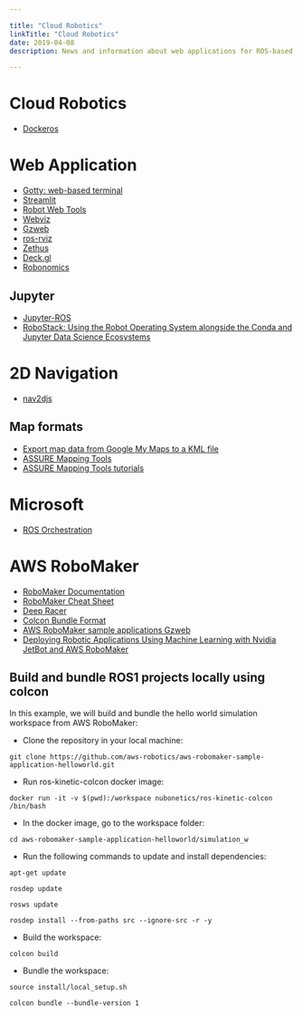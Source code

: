 ```yaml
---

title: "Cloud Robotics"  
linkTitle: "Cloud Robotics"  
date: 2019-04-08  
description: News and information about web applications for ROS-based robots

---
```


# Cloud Robotics

*   [Dockeros](https://github.com/ct2034/dockeROS)

# Web Application

*   [Gotty: web-based terminal](https://github.com/yudai/gotty/)
*   [Streamlit](https://www.streamlit.io/)
*   [Robot Web Tools](http://robotwebtools.org/)
*   [Webviz](https://github.com/cruise-automation/webviz)
*   [Gzweb](http://gazebosim.org/gzweb.html)
*   [ros-rviz](https://github.com/jstnhuang/ros-rviz)
*   [Zethus](https://github.com/rapyuta-robotics/zethus)
*   [Deck.gl](https://deck.gl/#/)
*   [Robonomics](https://wiki.robonomics.network/docs/)

## Jupyter
*   [Jupyter-ROS](https://jupyter-ros.readthedocs.io/en/latest/)
* [RoboStack: Using the Robot Operating System alongside the Conda and Jupyter Data Science Ecosystems](https://arxiv.org/pdf/2104.12910.pdf)


# 2D Navigation

*   [nav2djs](https://github.com/GT-RAIL/nav2djs)

## Map formats

*   [Export map data from Google My Maps to a KML file](https://help.scribblemaps.com/knowledgebase/articles/1917415-export-map-data-from-google-my-maps-to-a-kml-file)
*   [ASSURE Mapping Tools](https://github.com/hatem-darweesh/assuremappingtools)
*   [ASSURE Mapping Tools tutorials](https://www.youtube.com/watch?v=oQFkeAeBnOE)

# Microsoft

*   [ROS Orchestration](https://github.com/microsoft/Ros-Orchestration)

# AWS RoboMaker

*   [RoboMaker Documentation](https://docs.aws.amazon.com/robomaker/latest/dg/what-is-robomaker.html)
*   [RoboMaker Cheat Sheet](https://www.techrepublic.com/article/aws-robomaker-a-cheat-sheet/)
*   [Deep Racer](https://github.com/aws-robotics/aws-robomaker-sample-application-deepracer)
*   [Colcon Bundle Format](https://github.com/colcon/colcon-bundle/blob/master/BUNDLE_FORMAT.md)
*   [AWS RoboMaker sample applications Gzweb](https://github.com/jerwallace/aws-robomaker-sample-apps-gzweb)
*   [Deploying Robotic Applications Using Machine Learning with Nvidia JetBot and AWS RoboMaker](https://pages.awscloud.com/Deploying-Robotic-Applications-Using-Machine-Learning-with-Nvidia-JetBot-and-AWS-RoboMaker_2019_0711-RBT_OD.html)

## Build and bundle ROS1 projects locally using colcon

In this example, we will build and bundle the hello world simulation workspace from AWS RoboMaker:

*   Clone the repository in your local machine:

`git clone https://github.com/aws-robotics/aws-robomaker-sample-application-helloworld.git`

*   Run ros-kinetic-colcon docker image:

`docker run -it -v $(pwd):/workspace nubonetics/ros-kinetic-colcon /bin/bash`

*   In the docker image, go to the workspace folder:

`cd aws-robomaker-sample-application-helloworld/simulation_w`

*   Run the following commands to update and install dependencies:

`apt-get update`

`rosdep update`

`rosws update`

`rosdep install --from-paths src --ignore-src -r -y`

*   Build the workspace:

`colcon build`

*   Bundle the workspace:

`source install/local_setup.sh`

`colcon bundle --bundle-version 1`
